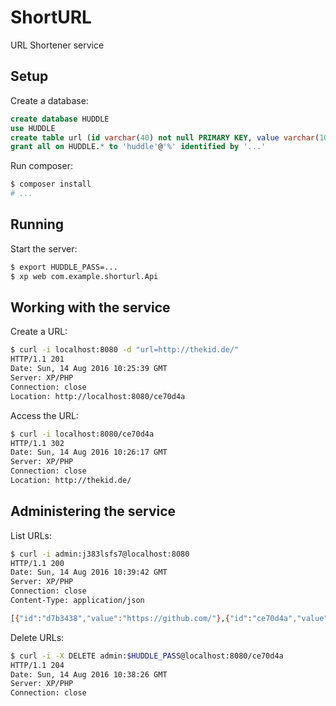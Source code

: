 ShortURL
========

URL Shortener service

Setup
-----
Create a database:

```sql
create database HUDDLE
use HUDDLE
create table url (id varchar(40) not null PRIMARY KEY, value varchar(1024))
grant all on HUDDLE.* to 'huddle'@'%' identified by '...'
```

Run composer:

```sh
$ composer install
# ...
```

Running
-------
Start the server:

```sh
$ export HUDDLE_PASS=...
$ xp web com.example.shorturl.Api
```

Working with the service
------------------------

Create a URL:

```sh
$ curl -i localhost:8080 -d "url=http://thekid.de/"
HTTP/1.1 201
Date: Sun, 14 Aug 2016 10:25:39 GMT
Server: XP/PHP
Connection: close
Location: http://localhost:8080/ce70d4a
```

Access the URL:

```sh
$ curl -i localhost:8080/ce70d4a
HTTP/1.1 302
Date: Sun, 14 Aug 2016 10:26:17 GMT
Server: XP/PHP
Connection: close
Location: http://thekid.de/
```

Administering the service
-------------------------

List URLs:

```sh
$ curl -i admin:j383lsfs7@localhost:8080
HTTP/1.1 200
Date: Sun, 14 Aug 2016 10:39:42 GMT
Server: XP/PHP
Connection: close
Content-Type: application/json

[{"id":"d7b3438","value":"https://github.com/"},{"id":"ce70d4a","value":"http://thekid.de/"}]
```

Delete URLs:

```sh
$ curl -i -X DELETE admin:$HUDDLE_PASS@localhost:8080/ce70d4a
HTTP/1.1 204
Date: Sun, 14 Aug 2016 10:38:26 GMT
Server: XP/PHP
Connection: close
```